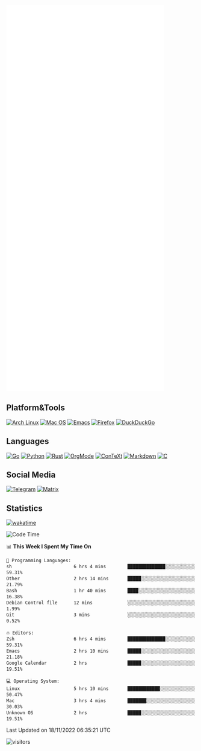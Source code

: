 ![Metrics](https://github.com/SteamedFish/SteamedFish/blob/master/github-metrics.svg)

## Platform&Tools

[![Arch Linux](https://img.shields.io/badge/ArchLinux-1793D1?logo=arch-linux&logoColor=fff&style=flat-square)](https://archlinux.org/)
[![Mac OS](https://img.shields.io/badge/MacOS-000000?style=flat-square&logo=macos&logoColor=F0F0F0)](https://www.apple.com/macos/)
[![Emacs](https://img.shields.io/badge/Emacs-%237F5AB6.svg?&style=flat-square&logo=gnu-emacs&logoColor=white)](https://www.gnu.org/software/emacs/)
[![Firefox](https://img.shields.io/badge/Firefox-FF7139?style=flat-square&logo=Firefox-Browser&logoColor=white)](https://firefox.com/)
[![DuckDuckGo](https://img.shields.io/badge/DuckDuckGo-DE5833?style=flat-square&logo=DuckDuckGo&logoColor=white)](https://duckduckgo.com/)

## Languages

[![Go](https://img.shields.io/badge/Golang-%2300ADD8.svg?style=flat-square&logo=go&logoColor=white)](https://golang.org/)
[![Python](https://img.shields.io/badge/Python-3670A0?style=flat-square&logo=python&logoColor=ffdd54)](https://www.python.org/)
[![Rust](https://img.shields.io/badge/Rust-%23000000.svg?style=flat-square&logo=rust&logoColor=white)](https://www.rust-lang.org/)
[![OrgMode](https://img.shields.io/badge/OrgMode-%23000000.svg?style=flat-square&logo=org&logoColor=white)](https://orgmode.org/)
[![ConTeXt](https://img.shields.io/badge/ConTeXt-%23008080.svg?style=flat-square&logo=latex&logoColor=white)](https://contextgarden.net/)
[![Markdown](https://img.shields.io/badge/MarkDown-%23000000.svg?style=flat-square&logo=markdown&logoColor=white)](https://daringfireball.net/projects/markdown/)
[![C](https://img.shields.io/badge/C-%2300599C.svg?style=flat-square&logo=c&logoColor=white)](https://www.iso.org/standard/74528.html)

## Social Media
[![Telegram](https://img.shields.io/badge/SteamedFish-2CA5E0?style=social&logo=telegram&logoColor=white)](https://t.me/SteamedFish)
[![Matrix](https://img.shields.io/badge/SteamedFish-2CA5E0?style=social&logo=matrix&logoColor=black)](https://matrix.to/#/@i:steamedfish.org)

## Statistics
[![wakatime](https://wakatime.com/badge/user/168280d6-fcf2-4b4f-ad3a-dc4612f35b38.svg)](https://wakatime.com/@168280d6-fcf2-4b4f-ad3a-dc4612f35b38)

<!--START_SECTION:waka-->
![Code Time](http://img.shields.io/badge/Code%20Time-2%2C138%20hrs%2034%20mins-blue)

📊 **This Week I Spent My Time On** 

```text
💬 Programming Languages: 
sh                       6 hrs 4 mins        ██████████████░░░░░░░░░░░   59.31% 
Other                    2 hrs 14 mins       █████░░░░░░░░░░░░░░░░░░░░   21.79% 
Bash                     1 hr 40 mins        ████░░░░░░░░░░░░░░░░░░░░░   16.38% 
Debian Control file      12 mins             ░░░░░░░░░░░░░░░░░░░░░░░░░   1.99% 
Git                      3 mins              ░░░░░░░░░░░░░░░░░░░░░░░░░   0.52%

🔥 Editors: 
Zsh                      6 hrs 4 mins        ██████████████░░░░░░░░░░░   59.31% 
Emacs                    2 hrs 10 mins       █████░░░░░░░░░░░░░░░░░░░░   21.18% 
Google Calendar          2 hrs               █████░░░░░░░░░░░░░░░░░░░░   19.51%

💻 Operating System: 
Linux                    5 hrs 10 mins       ████████████░░░░░░░░░░░░░   50.47% 
Mac                      3 hrs 4 mins        ███████░░░░░░░░░░░░░░░░░░   30.03% 
Unknown OS               2 hrs               █████░░░░░░░░░░░░░░░░░░░░   19.51%

```


 Last Updated on 18/11/2022 06:35:21 UTC
<!--END_SECTION:waka-->

![visitors](https://visitor-badge.laobi.icu/badge?page_id=SteamedFish.SteamedFish)
